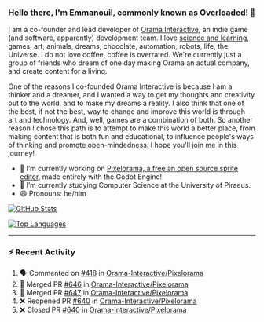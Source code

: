 ### Hello there, I'm Emmanouil, commonly known as Overloaded! 👋
I am a co-founder and lead developer of [Orama Interactive](https://www.orama-interactive.com/), an indie game (and software, apparently) development team. I love [science and learning](https://github.com/OverloadedOrama/KnowledgeBase), games, art, animals, dreams, chocolate, automation, robots, life, the Universe. I do not love coffee, coffee is overrated. We're currently just a group of friends who dream of one day making Orama an actual company, and create content for a living.

One of the reasons I co-founded Orama Interactive is because I am a thinker and a dreamer, and I wanted a way to get my thoughts and creativity out to the world, and to make my dreams a reality. I also think that one of the best, if not the best, way to change and improve this world is through art and technology. And, well, games are a combination of both. So another reason I chose this path is to attempt to make this world a better place, from making content that is both fun and educational, to influence people's ways of thinking and promote open-mindedness. I hope you'll join me in this journey!

- 🔭 I’m currently working on [Pixelorama, a free an open source sprite editor](https://github.com/Orama-Interactive/Pixelorama), made entirely with the Godot Engine!
- 🌱 I’m currently studying Computer Science at the University of Piraeus.
- 😄 Pronouns: he/him

[![GitHub Stats](https://github-readme-stats.vercel.app/api/?username=OverloadedOrama&show_icons=true&theme=merko)](https://github.com/anuraghazra/github-readme-stats)

[![Top Languages](https://github-readme-stats.vercel.app/api/top-langs/?username=OverloadedOrama&layout=compact&theme=merko)](https://github.com/anuraghazra/github-readme-stats)

---

### :zap: Recent Activity

<!--START_SECTION:activity-->
1. 🗣 Commented on [#418](https://github.com/Orama-Interactive/Pixelorama/issues/418) in [Orama-Interactive/Pixelorama](https://github.com/Orama-Interactive/Pixelorama)
2. 🎉 Merged PR [#646](https://github.com/Orama-Interactive/Pixelorama/pull/646) in [Orama-Interactive/Pixelorama](https://github.com/Orama-Interactive/Pixelorama)
3. 🎉 Merged PR [#647](https://github.com/Orama-Interactive/Pixelorama/pull/647) in [Orama-Interactive/Pixelorama](https://github.com/Orama-Interactive/Pixelorama)
4. ❌ Reopened PR [#640](https://github.com/Orama-Interactive/Pixelorama/pull/640) in [Orama-Interactive/Pixelorama](https://github.com/Orama-Interactive/Pixelorama)
5. ❌ Closed PR [#640](https://github.com/Orama-Interactive/Pixelorama/pull/640) in [Orama-Interactive/Pixelorama](https://github.com/Orama-Interactive/Pixelorama)
<!--END_SECTION:activity-->

<!--
**OverloadedOrama/OverloadedOrama** is a ✨ _special_ ✨ repository because its `README.md` (this file) appears on your GitHub profile.

Here are some ideas to get you started:

- 👯 I’m looking to collaborate on ...
- 🤔 I’m looking for help with ...
- 💬 Ask me about ...
- 📫 How to reach me: ...
- ⚡ Fun fact: ...
-->
